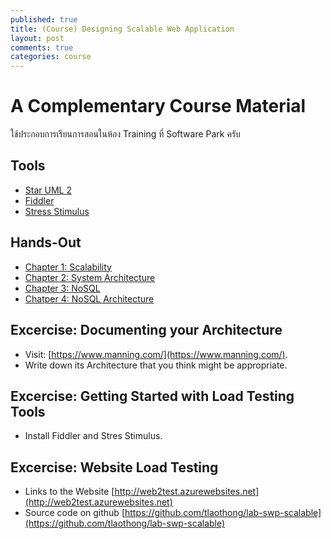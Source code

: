 ```yaml
---
published: true
title: (Course) Designing Scalable Web Application
layout: post
comments: true
categories: course
---
```


# A Complementary Course Material
ใช้ประกอบการเรียนการสอนในห้อง Training ที่ Software Park ครับ

<!-- break -->

## Tools
* [Star UML 2](http://staruml.io/)
* [Fiddler](http://www.telerik.com/fiddler)
* [Stress Stimulus](http://www.stresstimulus.com/)

## Hands-Out
* [Chapter 1: Scalability](https://dl.dropboxusercontent.com/u/17002098/tlaothong/calepin/slides/m01.pdf)
* [Chapter 2: System Architecture](https://dl.dropboxusercontent.com/u/17002098/tlaothong/calepin/slides/m02.pdf)
* [Chapter 3: NoSQL](https://dl.dropboxusercontent.com/u/17002098/tlaothong/calepin/slides/m03.pdf)
* [Chatper 4: NoSQL Architecture](https://dl.dropboxusercontent.com/u/17002098/tlaothong/calepin/slides/m14.pdf)

## Excercise: Documenting your Architecture
* Visit: [https://www.manning.com/](https://www.manning.com/).
* Write down its Architecture that you think might be appropriate.

## Excercise: Getting Started with Load Testing Tools
* Install Fiddler and Stres Stimulus.

## Excercise: Website Load Testing
* Links to the Website [http://web2test.azurewebsites.net](http://web2test.azurewebsites.net)
* Source code on github [https://github.com/tlaothong/lab-swp-scalable](https://github.com/tlaothong/lab-swp-scalable)
